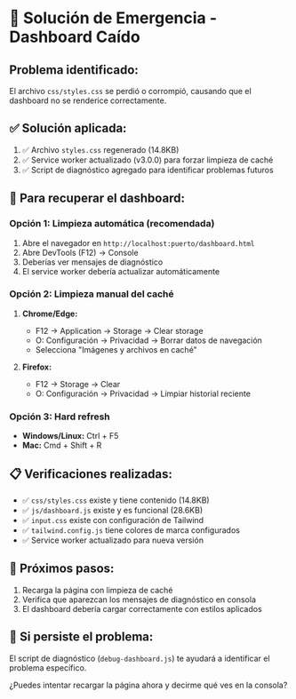 # 🚨 Solución de Emergencia - Dashboard Caído

## Problema identificado:
El archivo `css/styles.css` se perdió o corrompió, causando que el dashboard no se renderice correctamente.

## ✅ Solución aplicada:
1. ✅ Archivo `styles.css` regenerado (14.8KB)
2. ✅ Service worker actualizado (v3.0.0) para forzar limpieza de caché
3. ✅ Script de diagnóstico agregado para identificar problemas futuros

## 🔧 Para recuperar el dashboard:

### Opción 1: Limpieza automática (recomendada)
1. Abre el navegador en `http://localhost:puerto/dashboard.html`
2. Abre DevTools (F12) → Console
3. Deberías ver mensajes de diagnóstico
4. El service worker debería actualizar automáticamente

### Opción 2: Limpieza manual del caché
1. **Chrome/Edge:**
   - F12 → Application → Storage → Clear storage
   - O: Configuración → Privacidad → Borrar datos de navegación
   - Selecciona "Imágenes y archivos en caché"

2. **Firefox:**
   - F12 → Storage → Clear
   - O: Configuración → Privacidad → Limpiar historial reciente

### Opción 3: Hard refresh
- **Windows/Linux:** Ctrl + F5
- **Mac:** Cmd + Shift + R

## 📋 Verificaciones realizadas:
- ✅ `css/styles.css` existe y tiene contenido (14.8KB)
- ✅ `js/dashboard.js` existe y es funcional (28.6KB)
- ✅ `input.css` existe con configuración de Tailwind
- ✅ `tailwind.config.js` tiene colores de marca configurados
- ✅ Service worker actualizado para nueva versión

## 🎯 Próximos pasos:
1. Recarga la página con limpieza de caché
2. Verifica que aparezcan los mensajes de diagnóstico en consola
3. El dashboard debería cargar correctamente con estilos aplicados

## 🚨 Si persiste el problema:
El script de diagnóstico (`debug-dashboard.js`) te ayudará a identificar el problema específico.

¿Puedes intentar recargar la página ahora y decirme qué ves en la consola?
